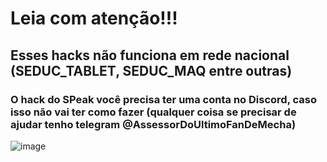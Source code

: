 # Leia com atenção!!!



## Esses hacks não funciona em rede nacional (SEDUC_TABLET, SEDUC_MAQ entre outras)



### O hack do SPeak você precisa ter uma conta no Discord, caso isso não vai ter como fazer (qualquer coisa se precisar de ajudar tenho telegram @AssessorDoUltimoFanDeMecha)

![image](https://github.com/user-attachments/assets/b772ba9d-9cf8-4a28-b47e-effc5d8f4367)


